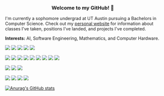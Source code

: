 <link rel="stylesheet" href="https://cdnjs.cloudflare.com/ajax/libs/font-awesome/4.7.0/css/font-awesome.min.css">

<h3 align="center">
<b>Welcome to my GitHub! 👋</b>
</h3>

I'm currently a sophomore undergrad at UT Austin pursuing a Bachelors in Computer Science. Check out my [personal website](https://harishbommakanti.github.io) for information about classes I've taken, positions I've landed, and projects I've completed.

**Interests:** AI, Software Engineering, Mathematics, and Computer Hardware.

![](https://img.shields.io/badge/Language-Python-informational?style=flat&logo=python&color=blue)
![](https://img.shields.io/badge/Language-Java-informational?style=flat&logo=java&color=blue)
![](https://img.shields.io/badge/Language-C-informational?style=flat&logo=c&color=blue)
![](https://img.shields.io/badge/Language-JavaScript-informational?style=flat&logo=javascript&color=blue)
![](https://img.shields.io/badge/Language-Assembly-informational?style=flat&logo=assembly&color=blue)

![](https://img.shields.io/badge/Tool-Linux-informational?style=flat&logo=linux&color=purple)
![](https://img.shields.io/badge/Tool-Git-informational?style=flat&logo=git&color=purple)
![](https://img.shields.io/badge/Tool-GitHub-informational?style=flat&logo=github&color=purple)
![](https://img.shields.io/badge/Tool-GitLab-informational?style=flat&logo=gitlab&color=purple)
![](https://img.shields.io/badge/Tool-Jira-informational?style=flat&logo=jira&color=purple)
![](https://img.shields.io/badge/Tool-Confluence-informational?style=flat&logo=confluence&color=purple)
![](https://img.shields.io/badge/Tool-Perforce-informational?style=flat&logo=perforce&color=purple)
![](https://img.shields.io/badge/Tool-Swarm-informational?style=flat&logo=swarm&color=purple)
![](https://img.shields.io/badge/Tool-LaTeX-informational?style=flat&color=purple)

![](https://img.shields.io/badge/ML-ScikitLearn-informational?style=flat&logo=scikit-learn&color=red)
![](https://img.shields.io/badge/ML-PyTorch-informational?style=flat&logo=pytorch&color=red)
![](https://img.shields.io/badge/ML-TensorBoard-informational?style=flat&logo=tensorboard&color=red)

![](https://img.shields.io/badge/Web-HTML-informational?style=flat&logo=html&color=darkgreen)
![](https://img.shields.io/badge/Web-CSS-informational?style=flat&logo=css&color=darkgreen)
![](https://img.shields.io/badge/Web-VuePress-informational?style=flat&logo=vuepress&color=darkgreen)
![](https://img.shields.io/badge/Web-Jekyll-informational?style=flat&logo=jekyll&color=darkgreen)

[![Anurag's GitHub stats](https://github-readme-stats.vercel.app/api?username=harishbommakanti&count_private=true&show_icons=true)](https://github.com/anuraghazra/github-readme-stats)


